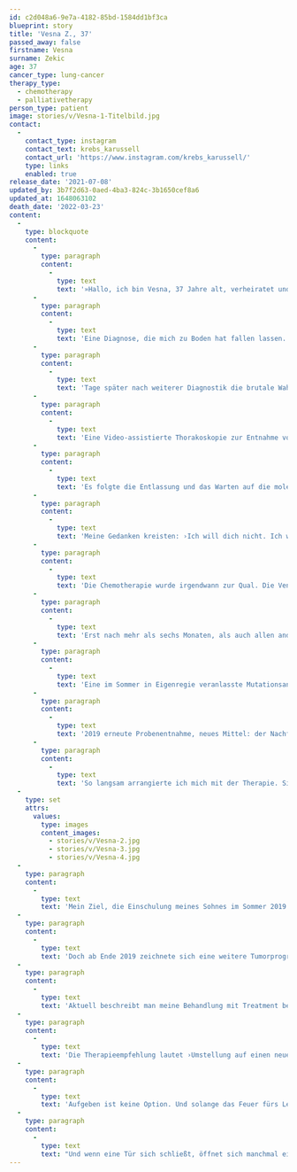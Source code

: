 ```yaml
---
id: c2d048a6-9e7a-4182-85bd-1584dd1bf3ca
blueprint: story
title: 'Vesna Z., 37'
passed_away: false
firstname: Vesna
surname: Zekic
age: 37
cancer_type: lung-cancer
therapy_type:
  - chemotherapy
  - palliativetherapy
person_type: patient
image: stories/v/Vesna-1-Titelbild.jpg
contact:
  -
    contact_type: instagram
    contact_text: krebs_karussell
    contact_url: 'https://www.instagram.com/krebs_karussell/'
    type: links
    enabled: true
release_date: '2021-07-08'
updated_by: 3b7f2d63-0aed-4ba3-824c-3b1650cef8a6
updated_at: 1648063102
death_date: '2022-03-23'
content:
  -
    type: blockquote
    content:
      -
        type: paragraph
        content:
          -
            type: text
            text: '»Hallo, ich bin Vesna, 37 Jahre alt, verheiratet und Mama eines 8-jährigen Sohnes. Der 28. Januar 2016 hat meine Welt, mein Denken, mein Leben und mich fast zerstört: Nicht-kleinzelliges Adenokarzinom der Lunge mit Lymphangiosis Carcinomatosa (eine Form der Lungen-Metastasierung) und Verdacht auf Pleurakarzinose (Tumorbefall des Rippenfells).'
      -
        type: paragraph
        content:
          -
            type: text
            text: 'Eine Diagnose, die mich zu Boden hat fallen lassen. Und das meine ich wortwörtlich. Mein Gedanke: ›Bis Ostern haste noch und dann war’s das.‹ Zurück lässt du deinen Mann, deinen gerade dreijährigen Sohn, Familie, Freunde.'
      -
        type: paragraph
        content:
          -
            type: text
            text: 'Tage später nach weiterer Diagnostik die brutale Wahrheit: Maligne Zellen im Pleuraerguss (eine Ansammlung von Flüssigkeit zwischen innerer Wand des Brustkorbs und Lunge). Operation unmöglich. Bäm. Naja, Ostern ist ja noch nicht.'
      -
        type: paragraph
        content:
          -
            type: text
            text: 'Eine Video-assistierte Thorakoskopie zur Entnahme von Gewebeproben an der Lunge erfolgte. Das Ergebnis: Anlage einer Dauerdrainage, um den Erguss abzulassen. All das ohne Vorwarnung. Da lag ich nun. Mit einem Schlauch, der zwischen meinen Rippen hervorlugte.'
      -
        type: paragraph
        content:
          -
            type: text
            text: 'Es folgte die Entlassung und das Warten auf die molekular pathologischen Ergebnisse. Die Drainage musste ich jetzt selber an den Sekretbeutel anschließen. Keine Hilfestellung, nichts. Einfach nichts. Ich war mir selbst überlassen. Scham, Ekel, Angst, Überforderung, Hilflosigkeit. Doch letztendlich lernte ich auch, damit zu leben und zurechtzukommen. Nach einiger Zeit lagen die weiteren Ergebnisse vor: Keine Mutation gefunden, also begannen wir mit der Chemotherapie.'
      -
        type: paragraph
        content:
          -
            type: text
            text: 'Meine Gedanken kreisten: ›Ich will dich nicht. Ich will das alles nicht. Verschwinde aus mir, aus meinem Körper, aus meinen Zellen. Ich hasse dich. Doch du bleibst. Und da du ungebeten einfach bleibst, stelle ich mich dir in den Weg.‹'
      -
        type: paragraph
        content:
          -
            type: text
            text: 'Die Chemotherapie wurde irgendwann zur Qual. Die Venen machten nicht mehr mit. Port? Darüber wurde kein Wort verloren.'
      -
        type: paragraph
        content:
          -
            type: text
            text: 'Erst nach mehr als sechs Monaten, als auch allen anderen klar wurde, dass meine Venen am Ende sind, wurde mir endlich ein Port gelegt. Zu dem Zeitpunkt hatte ich bereits mit einer Tumorprogression zu kämpfen. Therapieoptionen? Keine.'
      -
        type: paragraph
        content:
          -
            type: text
            text: 'Eine im Sommer in Eigenregie veranlasste Mutationsanalyse gab einen entscheidenden Impuls. Eine Unterform der MET Mutation, die sogenannte KIF5B MET Fusion, wird entdeckt. Meine Rettung. Denn nun konnte mir eine zielgerichtete Therapie mit Crizotinib angeboten werden. Beginn der Therapie: Januar 2017. Zwei wertvolle Jahre schenkte mir das Medikament, bis es wieder zu einer Tumorprogression kommt.'
      -
        type: paragraph
        content:
          -
            type: text
            text: '2019 erneute Probenentnahme, neues Mittel: der Nachfolger. Ein sogenanntes ›Dirty Drug‹. Hilft viel, aber die Liste der Nebenwirkungen scheint endlos. Erste Fragen türmen sich auf: Lebensqualität oder Lebensdauer? Was will ich?'
      -
        type: paragraph
        content:
          -
            type: text
            text: 'So langsam arrangierte ich mich mit der Therapie. Sie warf mich immer wieder zurück und verlangte nach wie vor sehr viel von mir ab. Doch wie der Phönix aus der Asche, erhob ich mich täglich aufs Neue. So lange wie es mir irgendwie möglich war, lebte ich meine unbändige Lebenslust und meinen Lebenswillen aus.'
  -
    type: set
    attrs:
      values:
        type: images
        content_images:
          - stories/v/Vesna-2.jpg
          - stories/v/Vesna-3.jpg
          - stories/v/Vesna-4.jpg
  -
    type: paragraph
    content:
      -
        type: text
        text: 'Mein Ziel, die Einschulung meines Sohnes im Sommer 2019 mitzuerleben, rückte immer näher. Und ja, ich war dabei! Ein unfassbar emotionaler Tag für mich. Der Grossteil der wichtigsten Personen in meinem bzw. unserem Leben war bei diesem Meilenstein dabei. Ich war unendlich glücklich. Nächstes Ziel: Schulwechsel.'
  -
    type: paragraph
    content:
      -
        type: text
        text: 'Doch ab Ende 2019 zeichnete sich eine weitere Tumorprogression ab. Waren all die schlechten Tage umsonst? Irgendwie ging es erstmal weiter. Therapieanpassung, dann wieder Änderung, engmaschigere Kontrollen und der Versuch den Zustand halbwegs stabil zu halten. Und dann kam zu allem Überfluss noch Corona um die Ecke. Den ersten Lockdown hatte ich sehr genossen, da er mir so viel Zeit mit meinem Sohn bescherte. Und ich genieße es noch immer. Doch mit Corona und dem Fortschreiten meiner Erkrankung stoße auch ich an meine Grenzen.'
  -
    type: paragraph
    content:
      -
        type: text
        text: 'Aktuell beschreibt man meine Behandlung mit Treatment beyond progression.'
  -
    type: paragraph
    content:
      -
        type: text
        text: 'Die Therapieempfehlung lautet ›Umstellung auf einen neuen MET Inhibitor‹. Ein Medikament, welches bisher nur in den USA und in der Schweiz zugelassen ist. Nun liegt die ganze Hoffnung darin, eine Kostenübernahme durch die Krankenkasse hierfür zu erwirken. Bisher gibt es keine positive Antwort, so dass es spannend bleibt, wie es weitergeht. Für Hilfe, Ratschläge, weitere Tipps bin ich dankbar.'
  -
    type: paragraph
    content:
      -
        type: text
        text: 'Aufgeben ist keine Option. Und solange das Feuer fürs Leben in mir brennt, werde ich weiter machen. Für mich. Für meinen Sohn und meine Familie.'
  -
    type: paragraph
    content:
      -
        type: text
        text: "Und wenn eine Tür sich schließt, öffnet sich manchmal eine andere … in meinem Fall ein großes Wunder. Eine Therapie wurde mir nicht ermöglicht, jedoch hat sich die Uniklinik Köln für eine Alternative eingesetzt: ein individueller Heilversuch. Eine Chance von 50\_%. Keine Studie oder Daten für Fälle wie meinen vorhanden. Doch ein wenig Hoffnung bleibt. Die Therapie habe ich inzwischen begonnen und die nächsten Untersuchungen und Verlaufskontrollen stehen an. Die nächste Zeit wird nervenaufreibend, sorgenvoll und doch dreht mein Leben sich weiter. Zugleich bin ich glücklich über die Therapieoption, voller Hoffnung und dennoch bleibt die Angst. Ein Drahtseilakt, die Balance bei diesen völlig unterschiedlichen Gefühlslagen zu halten. Doch auch dem werde ich mich stellen und mich auffangen lassen, wenn es scheinbar keinen Halt mehr gibt.«"
---
```

